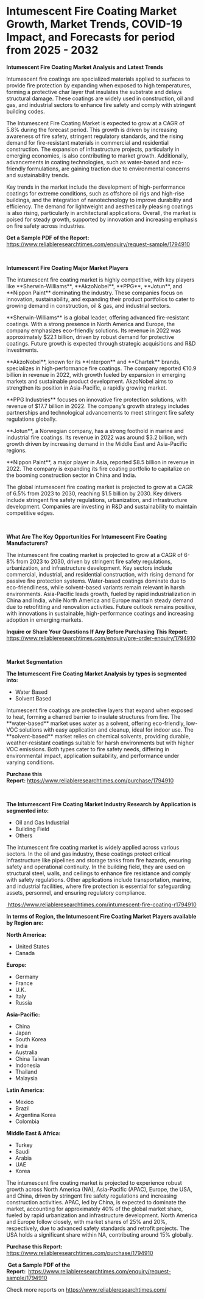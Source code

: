 <p><h1>Intumescent Fire Coating Market Growth, Market Trends, COVID-19 Impact, and Forecasts for period from 2025 - 2032</h1></p><p><strong>Intumescent Fire Coating Market Analysis and Latest Trends</strong></p>
<p><p>Intumescent fire coatings are specialized materials applied to surfaces to provide fire protection by expanding when exposed to high temperatures, forming a protective char layer that insulates the substrate and delays structural damage. These coatings are widely used in construction, oil and gas, and industrial sectors to enhance fire safety and comply with stringent building codes.</p><p>The Intumescent Fire Coating Market is expected to grow at a CAGR of 5.8% during the forecast period. This growth is driven by increasing awareness of fire safety, stringent regulatory standards, and the rising demand for fire-resistant materials in commercial and residential construction. The expansion of infrastructure projects, particularly in emerging economies, is also contributing to market growth. Additionally, advancements in coating technologies, such as water-based and eco-friendly formulations, are gaining traction due to environmental concerns and sustainability trends.</p><p>Key trends in the market include the development of high-performance coatings for extreme conditions, such as offshore oil rigs and high-rise buildings, and the integration of nanotechnology to improve durability and efficiency. The demand for lightweight and aesthetically pleasing coatings is also rising, particularly in architectural applications. Overall, the market is poised for steady growth, supported by innovation and increasing emphasis on fire safety across industries.</p></p>
<p><strong>Get a Sample PDF of the Report:&nbsp;</strong> <a href="https://www.reliableresearchtimes.com/enquiry/request-sample/1794910?utm_campaign=2248&utm_medium=2&utm_source=Github&utm_content=ia&utm_term=30012025&utm_id=intumescent-fire-coating">https://www.reliableresearchtimes.com/enquiry/request-sample/1794910</a></p>
<p>&nbsp;</p>
<p><strong>Intumescent Fire Coating Major Market Players</strong></p>
<p><p>The intumescent fire coating market is highly competitive, with key players like **Sherwin-Williams**, **AkzoNobel**, **PPG**, **Jotun**, and **Nippon Paint** dominating the industry. These companies focus on innovation, sustainability, and expanding their product portfolios to cater to growing demand in construction, oil & gas, and industrial sectors.</p><p>**Sherwin-Williams** is a global leader, offering advanced fire-resistant coatings. With a strong presence in North America and Europe, the company emphasizes eco-friendly solutions. Its revenue in 2022 was approximately $22.1 billion, driven by robust demand for protective coatings. Future growth is expected through strategic acquisitions and R&D investments.</p><p>**AkzoNobel**, known for its **Interpon** and **Chartek** brands, specializes in high-performance fire coatings. The company reported €10.9 billion in revenue in 2022, with growth fueled by expansion in emerging markets and sustainable product development. AkzoNobel aims to strengthen its position in Asia-Pacific, a rapidly growing market.</p><p>**PPG Industries** focuses on innovative fire protection solutions, with revenue of $17.7 billion in 2022. The company’s growth strategy includes partnerships and technological advancements to meet stringent fire safety regulations globally.</p><p>**Jotun**, a Norwegian company, has a strong foothold in marine and industrial fire coatings. Its revenue in 2022 was around $3.2 billion, with growth driven by increasing demand in the Middle East and Asia-Pacific regions.</p><p>**Nippon Paint**, a major player in Asia, reported $8.5 billion in revenue in 2022. The company is expanding its fire coating portfolio to capitalize on the booming construction sector in China and India.</p><p>The global intumescent fire coating market is projected to grow at a CAGR of 6.5% from 2023 to 2030, reaching $1.5 billion by 2030. Key drivers include stringent fire safety regulations, urbanization, and infrastructure development. Companies are investing in R&D and sustainability to maintain competitive edges.</p></p>
<p>&nbsp;</p>
<p><strong>What Are The Key Opportunities For Intumescent Fire Coating Manufacturers?</strong></p>
<p><p>The intumescent fire coating market is projected to grow at a CAGR of 6-8% from 2023 to 2030, driven by stringent fire safety regulations, urbanization, and infrastructure development. Key sectors include commercial, industrial, and residential construction, with rising demand for passive fire protection systems. Water-based coatings dominate due to eco-friendliness, while solvent-based variants remain relevant in harsh environments. Asia-Pacific leads growth, fueled by rapid industrialization in China and India, while North America and Europe maintain steady demand due to retrofitting and renovation activities. Future outlook remains positive, with innovations in sustainable, high-performance coatings and increasing adoption in emerging markets.</p></p>
<p><strong>Inquire or Share Your Questions If Any Before Purchasing This Report:</strong> <a href="https://www.reliableresearchtimes.com/enquiry/pre-order-enquiry/1794910?utm_campaign=2248&utm_medium=2&utm_source=Github&utm_content=ia&utm_term=30012025&utm_id=intumescent-fire-coating">https://www.reliableresearchtimes.com/enquiry/pre-order-enquiry/1794910</a></p>
<p>&nbsp;</p>
<p><strong>Market Segmentation</strong></p>
<p><strong>The Intumescent Fire Coating Market Analysis by types is segmented into:</strong></p>
<p><ul><li>Water Based</li><li>Solvent Based</li></ul></p>
<p><p>Intumescent fire coatings are protective layers that expand when exposed to heat, forming a charred barrier to insulate structures from fire. The **water-based** market uses water as a solvent, offering eco-friendly, low-VOC solutions with easy application and cleanup, ideal for indoor use. The **solvent-based** market relies on chemical solvents, providing durable, weather-resistant coatings suitable for harsh environments but with higher VOC emissions. Both types cater to fire safety needs, differing in environmental impact, application suitability, and performance under varying conditions.</p></p>
<p><strong>Purchase this Report:&nbsp;</strong><a href="https://www.reliableresearchtimes.com/purchase/1794910?utm_campaign=2248&utm_medium=2&utm_source=Github&utm_content=ia&utm_term=30012025&utm_id=intumescent-fire-coating">https://www.reliableresearchtimes.com/purchase/1794910</a></p>
<p>&nbsp;</p>
<p><strong>The Intumescent Fire Coating Market Industry Research by Application is segmented into:</strong></p>
<p><ul><li>Oil and Gas Industrial</li><li>Building Field</li><li>Others</li></ul></p>
<p><p>The intumescent fire coating market is widely applied across various sectors. In the oil and gas industry, these coatings protect critical infrastructure like pipelines and storage tanks from fire hazards, ensuring safety and operational continuity. In the building field, they are used on structural steel, walls, and ceilings to enhance fire resistance and comply with safety regulations. Other applications include transportation, marine, and industrial facilities, where fire protection is essential for safeguarding assets, personnel, and ensuring regulatory compliance.</p></p>
<p><a href="https://www.reliableresearchtimes.com/intumescent-fire-coating-r1794910?utm_campaign=2248&utm_medium=2&utm_source=Github&utm_content=ia&utm_term=30012025&utm_id=intumescent-fire-coating">&nbsp;https://www.reliableresearchtimes.com/intumescent-fire-coating-r1794910</a></p>
<p><strong>In terms of Region, the Intumescent Fire Coating Market Players available by Region are:</strong></p>
<p>
    <p> <strong> North America: </strong>
        <ul>
            <li>United States</li>
            <li>Canada</li>
        </ul>
        </p> 
    <p> <strong> Europe: </strong>
        <ul>
            <li>Germany</li>
            <li>France</li>
            <li>U.K.</li>
            <li>Italy</li>
            <li>Russia</li>
        </ul>
        </p> 
    <p> <strong> Asia-Pacific: </strong>
        <ul>
            <li>China</li>
            <li>Japan</li>
            <li>South Korea</li>
            <li>India</li>
            <li>Australia</li>
            <li>China Taiwan</li>
            <li>Indonesia</li>
            <li>Thailand</li>
            <li>Malaysia</li>
        </ul>
        </p> 
    <p> <strong> Latin America: </strong>
        <ul>
            <li>Mexico</li>
            <li>Brazil</li>
            <li>Argentina Korea</li>
            <li>Colombia</li>
        </ul>
        </p> 
    <p> <strong> Middle East & Africa: </strong>
        <ul>
            <li>Turkey</li>
            <li>Saudi</li>
            <li>Arabia</li>
            <li>UAE</li>
            <li>Korea</li>
        </ul>
    </p>
    </p>
<p><p>The intumescent fire coating market is projected to experience robust growth across North America (NA), Asia-Pacific (APAC), Europe, the USA, and China, driven by stringent fire safety regulations and increasing construction activities. APAC, led by China, is expected to dominate the market, accounting for approximately 40% of the global market share, fueled by rapid urbanization and infrastructure development. North America and Europe follow closely, with market shares of 25% and 20%, respectively, due to advanced safety standards and retrofit projects. The USA holds a significant share within NA, contributing around 15% globally.</p></p>
<p><strong>Purchase this Report: </strong><a href="https://www.reliableresearchtimes.com/purchase/1794910?utm_campaign=2248&utm_medium=2&utm_source=Github&utm_content=ia&utm_term=30012025&utm_id=intumescent-fire-coating">https://www.reliableresearchtimes.com/purchase/1794910</a></p>
<p>&nbsp;<strong>Get a Sample PDF of the Report:&nbsp;&nbsp;</strong><a href="https://www.reliableresearchtimes.com/enquiry/request-sample/1794910?utm_campaign=2248&utm_medium=2&utm_source=Github&utm_content=ia&utm_term=30012025&utm_id=intumescent-fire-coating">https://www.reliableresearchtimes.com/enquiry/request-sample/1794910</a></p>
<p><strong></strong></p>
<p>Check more reports on <a href="https://www.reliableresearchtimes.com/?utm_campaign=2248&utm_medium=2&utm_source=Github&utm_content=ia&utm_term=30012025&utm_id=intumescent-fire-coating">https://www.reliableresearchtimes.com/</a></p>